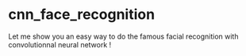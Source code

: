 # cnn_face_recognition

Let me show you an easy way to do the famous facial recognition with convolutionnal neural network !
